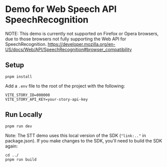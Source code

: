 # Demo for Web Speech API SpeechRecognition
NOTE: This demo is currently not supported on Firefox or Opera browsers, due to those browsers not fully supporting the Web API for SpeechRecognition. https://developer.mozilla.org/en-US/docs/Web/API/SpeechRecognition#browser_compatibility

## Setup
```
pnpm install
```

Add a `.env` file to the root of the project with the following:
```
VITE_STORY_ID=000000
VITE_STORY_API_KEY=your-story-api-key
```

## Run Locally
```
pnpm run dev
```

Note: The STT demo uses this local version of the SDK (`"link:.."` in package.json). If you make changes to the SDK, you'll need to build the SDK again:
```
cd ../
pnpm run build
```

